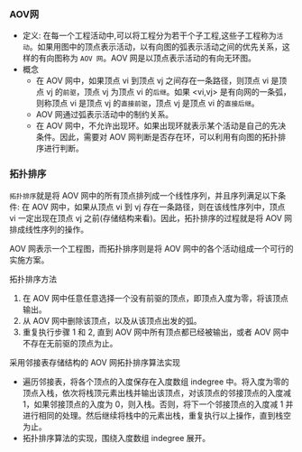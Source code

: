 
### AOV网

- 定义: 在每一个工程活动中,可以将工程分为若干个子工程,这些子工程称为`活动`。如果用图中的顶点表示活动，以有向图的弧表示活动之间的优先关系，这样的有向图称为 `AOV 网`。AOV 网是以顶点表示活动的有向无环图。
- 概念
    + 在 AOV 网中，如果顶点 vi 到顶点 vj 之间存在一条路径，则顶点 vi 是顶点 vj 的`前驱`，顶点 vj 为顶点 vi 的`后继`。如果 <vi,vj> 是有向网的一条弧，则称顶点 vi 是顶点 vj 的`直接前驱`，顶点 vj 是顶点 vi 的`直接后继`。
    + AOV 网通过弧表示活动中的制约关系。
    + 在 AOV 网中，不允许出现环。如果出现环就表示某个活动是自己的先决条件。因此，需要对 AOV 网判断是否存在环，可以利用有向图的拓扑排序进行判断。


### 拓扑排序

`拓扑排序`就是将 AOV 网中的所有顶点排列成一个线性序列，并且序列满足以下条件: 在 AOV 网中，如果从顶点 vi 到 vj 存在一条路径，则在该线性序列中，顶点 vi 一定出现在顶点 vj 之前(存储结构来看)。因此，拓扑排序的过程就是将 AOV 网排成线性序列的操作。

AOV 网表示一个工程图，而拓扑排序则是将 AOV 网中的各个活动组成一个可行的实施方案。

拓扑排序方法
  1. 在 AOV 网中任意任意选择一个没有前驱的顶点，即顶点入度为零，将该顶点输出。
  2. 从 AOV 网中删除该顶点，以及从该顶点出发的弧。
  3. 重复执行步骤 1 和 2, 直到 AOV 网中所有顶点都已经被输出，或者 AOV 网中不存在无前驱的顶点为止。

采用邻接表存储结构的 AOV 网拓扑排序算法实现
- 遍历邻接表，将各个顶点的入度保存在入度数组 indegree 中。将入度为零的顶点入栈，依次将栈顶元素出栈并输出该顶点，对该顶点的邻接顶点的入度减 1，如果邻接顶点的入度为 0，则入栈。否则，将下一个邻接顶点的入度减 1 并进行相同的处理。然后继续将栈中的元素出栈，重复执行以上操作，直到栈空为止。
- 拓扑排序算法的实现，围绕入度数组 indegree 展开。
